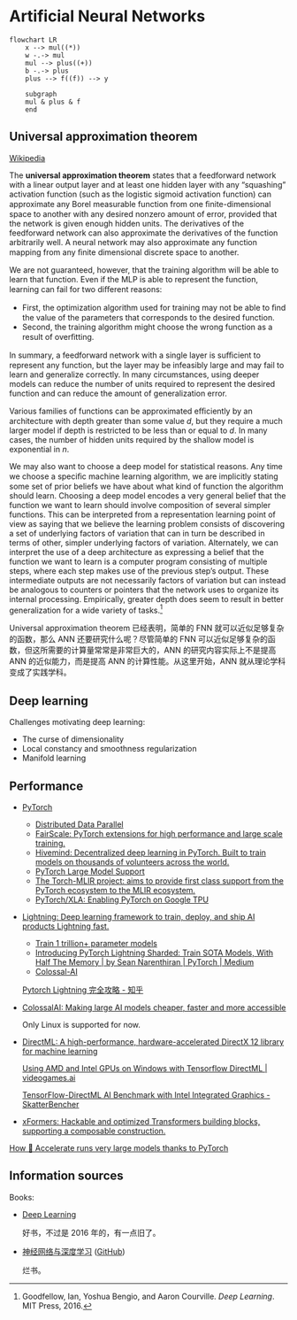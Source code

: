 # Artificial Neural Networks
```mermaid
flowchart LR
    x --> mul((*))
    w -.-> mul
    mul --> plus((+))
    b -.-> plus
    plus --> f((f)) --> y

    subgraph  
    mul & plus & f
    end
```

## Universal approximation theorem
[Wikipedia](https://en.wikipedia.org/wiki/Universal_approximation_theorem)

The **universal approximation theorem** states that a feedforward network with a linear output layer and at least one hidden layer with any “squashing” activation function (such as the logistic sigmoid activation function) can approximate any Borel measurable function from one ﬁnite-dimensional space to another with any desired nonzero amount of error, provided that the network is given enough hidden units. The derivatives of the feedforward network can also approximate the derivatives of the function arbitrarily well. A neural network may also approximate any function mapping from any ﬁnite dimensional discrete space to another.

We are not guaranteed, however, that the training algorithm will be able to learn that function. Even if the MLP is able to represent the function, learning can fail for two diﬀerent reasons:
- First, the optimization algorithm used for training may not be able to ﬁnd the value of the parameters that corresponds to the desired function.
- Second, the training algorithm might choose the wrong function as a result of overﬁtting.

In summary, a feedforward network with a single layer is suﬃcient to represent any function, but the layer may be infeasibly large and may fail to learn and generalize correctly. In many circumstances, using deeper models can reduce the number of units required to represent the desired function and can reduce the amount of generalization error.

Various families of functions can be approximated eﬃciently by an architecture with depth greater than some value $d$, but they require a much larger model if depth is restricted to be less than or equal to $d$. In many cases, the number of hidden units required by the shallow model is exponential in $n$.

We may also want to choose a deep model for statistical reasons. Any time we choose a speciﬁc machine learning algorithm, we are implicitly stating some set of prior beliefs we have about what kind of function the algorithm should learn. Choosing a deep model encodes a very general belief that the function we want to learn should involve composition of several simpler functions. This can be interpreted from a representation learning point of view as saying that we believe the learning problem consists of discovering a set of underlying factors of variation that can in turn be described in terms of other, simpler underlying factors of variation. Alternately, we can interpret the use of a deep architecture as expressing a belief that the function we want to learn is a computer program consisting of multiple steps, where each step makes use of the previous step’s output. These intermediate outputs are not necessarily factors of variation but can instead be analogous to counters or pointers that the network uses to organize its internal processing. Empirically, greater depth does seem to result in better generalization for a wide variety of tasks.[^deeplearning]

Universal approximation theorem 已经表明，简单的 FNN 就可以近似足够复杂的函数，那么 ANN 还要研究什么呢？尽管简单的 FNN 可以近似足够复杂的函数，但这所需要的计算量常常是非常巨大的，ANN 的研究内容实际上不是提高 ANN 的近似能力，而是提高 ANN 的计算性能。从这里开始，ANN 就从理论学科变成了实践学科。

## Deep learning
Challenges motivating deep learning:
- The curse of dimensionality
- Local constancy and smoothness regularization
- Manifold learning

## Performance
- [PyTorch](PyTorch/README.md)
  - [Distributed Data Parallel](https://pytorch.org/tutorials/intermediate/ddp_tutorial.html)
  - [FairScale: PyTorch extensions for high performance and large scale training.](https://github.com/facebookresearch/fairscale)
  - [Hivemind: Decentralized deep learning in PyTorch. Built to train models on thousands of volunteers across the world.](https://github.com/learning-at-home/hivemind)
  - [PyTorch Large Model Support](https://github.com/IBM/pytorch-large-model-support)
  - [The Torch-MLIR project: aims to provide first class support from the PyTorch ecosystem to the MLIR ecosystem.](https://github.com/llvm/torch-mlir/)
  - [PyTorch/XLA: Enabling PyTorch on Google TPU](https://github.com/pytorch/xla)
- [Lightning: Deep learning framework to train, deploy, and ship AI products Lightning fast.](https://github.com/Lightning-AI/lightning)
  - [Train 1 trillion+ parameter models](https://lightning.ai/docs/pytorch/latest/advanced/model_parallel.html)
  - [Introducing PyTorch Lightning Sharded: Train SOTA Models, With Half The Memory | by Sean Narenthiran | PyTorch | Medium](https://seannaren.medium.com/introducing-pytorch-lightning-sharded-train-sota-models-with-half-the-memory-7bcc8b4484f2)
  - [Colossal-AI](https://lightning.ai/docs/pytorch/stable/advanced/third_party/colossalai.html)

  [Pytorch Lightning 完全攻略 - 知乎](https://zhuanlan.zhihu.com/p/353985363)
- [ColossalAI: Making large AI models cheaper, faster and more accessible](https://github.com/hpcaitech/ColossalAI)

  Only Linux is supported for now.
- [DirectML: A high-performance, hardware-accelerated DirectX 12 library for machine learning](https://github.com/microsoft/DirectML)

  [Using AMD and Intel GPUs on Windows with Tensorflow DirectML | videogames.ai](https://www.videogames.ai/2020/06/11/AMD-Intel-GPU-Windows-Tensorflow-DirectML.html)

  [TensorFlow-DirectML AI Benchmark with Intel Integrated Graphics - SkatterBencher](https://skatterbencher.com/tensorflow-directml-ai-benchmark-with-intel-integrated-graphics/)
- [xFormers: Hackable and optimized Transformers building blocks, supporting a composable construction.](https://github.com/facebookresearch/xformers)

[How 🤗 Accelerate runs very large models thanks to PyTorch](https://huggingface.co/blog/accelerate-large-models)

## Information sources
Books:
- [Deep Learning](https://www.deeplearningbook.org/)

  好书，不过是 2016 年的，有一点旧了。
- [神经网络与深度学习](https://nndl.github.io/) ([GitHub](https://github.com/nndl/nndl.github.io))

  烂书。


[^deeplearning]: Goodfellow, Ian, Yoshua Bengio, and Aaron Courville. _Deep Learning_. MIT Press, 2016.